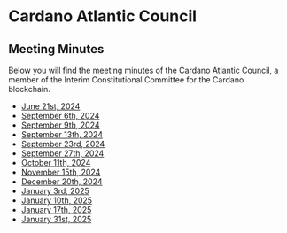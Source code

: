 # Cardano Atlantic Council

## Meeting Minutes

Below you will find the meeting minutes of the Cardano Atlantic Council, a
member of the Interim Constitutional Committee for the Cardano blockchain.

* [June 21st, 2024](./20240621.md)
* [September 6th, 2024](./20240906.md)
* [September 9th, 2024](./20240909.md)
* [September 13th, 2024](./20240913.md)
* [September 23rd, 2024](./20240923.md)
* [September 27th, 2024](./20240927.md)
* [October 11th, 2024](./20241011.md)
* [November 15th, 2024](./20241115.md)
* [December 20th, 2024](./20241220.md)
* [January 3rd, 2025](./20250103.md)
* [January 10th, 2025](./20250110.md)
* [January 17th, 2025](./20250117.md)
* [January 31st, 2025](./20250131.md)
